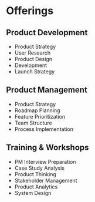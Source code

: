 # Offerings

## Product Development
- Product Strategy
- User Research
- Product Design
- Development
- Launch Strategy

## Product Management
- Product Strategy
- Roadmap Planning
- Feature Prioritization
- Team Structure
- Process Implementation

## Training & Workshops

- PM Interview Preparation
- Case Study Analysis
- Product Thinking
- Stakeholder Management
- Product Analytics
- System Design
